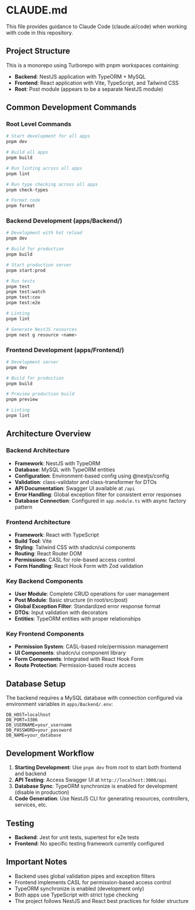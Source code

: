 # CLAUDE.md

This file provides guidance to Claude Code (claude.ai/code) when working with code in this repository.

## Project Structure

This is a monorepo using Turborepo with pnpm workspaces containing:

- **Backend**: NestJS application with TypeORM + MySQL
- **Frontend**: React application with Vite, TypeScript, and Tailwind CSS
- **Root**: Post module (appears to be a separate NestJS module)

## Common Development Commands

### Root Level Commands
```bash
# Start development for all apps
pnpm dev

# Build all apps
pnpm build

# Run linting across all apps
pnpm lint

# Run type checking across all apps
pnpm check-types

# Format code
pnpm format
```

### Backend Development (apps/Backend/)
```bash
# Development with hot reload
pnpm dev

# Build for production
pnpm build

# Start production server
pnpm start:prod

# Run tests
pnpm test
pnpm test:watch
pnpm test:cov
pnpm test:e2e

# Linting
pnpm lint

# Generate NestJS resources
pnpm nest g resource <name>
```

### Frontend Development (apps/Frontend/)
```bash
# Development server
pnpm dev

# Build for production
pnpm build

# Preview production build
pnpm preview

# Linting
pnpm lint
```

## Architecture Overview

### Backend Architecture
- **Framework**: NestJS with TypeORM
- **Database**: MySQL with TypeORM entities
- **Configuration**: Environment-based config using @nestjs/config
- **Validation**: class-validator and class-transformer for DTOs
- **API Documentation**: Swagger UI available at `/api`
- **Error Handling**: Global exception filter for consistent error responses
- **Database Connection**: Configured in `app.module.ts` with async factory pattern

### Frontend Architecture
- **Framework**: React with TypeScript
- **Build Tool**: Vite
- **Styling**: Tailwind CSS with shadcn/ui components
- **Routing**: React Router DOM
- **Permissions**: CASL for role-based access control
- **Form Handling**: React Hook Form with Zod validation

### Key Backend Components
- **User Module**: Complete CRUD operations for user management
- **Post Module**: Basic structure (in root/src/post)
- **Global Exception Filter**: Standardized error response format
- **DTOs**: Input validation with decorators
- **Entities**: TypeORM entities with proper relationships

### Key Frontend Components
- **Permission System**: CASL-based role/permission management
- **UI Components**: shadcn/ui component library
- **Form Components**: Integrated with React Hook Form
- **Route Protection**: Permission-based route access

## Database Setup

The backend requires a MySQL database with connection configured via environment variables in `apps/Backend/.env`:

```env
DB_HOST=localhost
DB_PORT=3306
DB_USERNAME=your_username
DB_PASSWORD=your_password
DB_NAME=your_database
```

## Development Workflow

1. **Starting Development**: Use `pnpm dev` from root to start both frontend and backend
2. **API Testing**: Access Swagger UI at `http://localhost:3000/api`
3. **Database Sync**: TypeORM synchronize is enabled for development (disable in production)
4. **Code Generation**: Use NestJS CLI for generating resources, controllers, services, etc.

## Testing

- **Backend**: Jest for unit tests, supertest for e2e tests
- **Frontend**: No specific testing framework currently configured

## Important Notes

- Backend uses global validation pipes and exception filters
- Frontend implements CASL for permission-based access control
- TypeORM synchronize is enabled (development only)
- Both apps use TypeScript with strict type checking
- The project follows NestJS and React best practices for folder structure